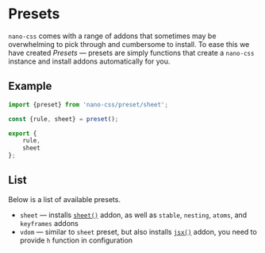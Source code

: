 # Presets

`nano-css` comes with a range of addons that sometimes may be overwhelming to pick through and
cumbersome to install. To ease this we have created *Presets* &mdash; presets are simply functions
that create a `nano-css` instance and install addons automatically for you.


## Example

```js
import {preset} from 'nano-css/preset/sheet';

const {rule, sheet} = preset();

export {
    rule,
    sheet
};
```


## List

Below is a list of available presets.

- `sheet` &mdash; installs [`sheet()`](./sheet.md) addon, as well as `stable`, `nesting`, `atoms`, and `keyframes` addons
- `vdom` &mdash; similar to `sheet` preset, but also installs [`jsx()`](./jsx.md) addon, you need to provide `h` function in configuration

